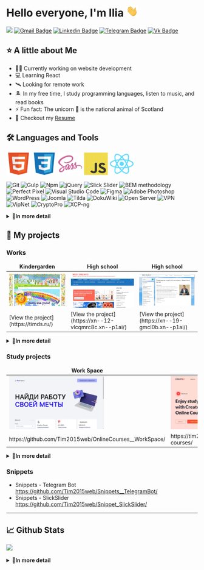 # Hello everyone, I'm Ilia <img src="https://raw.githubusercontent.com/Tim2015web/Tim2015web/main/assets/smaile__hi.gif" height="30px">

![](https://komarev.com/ghpvc/?username=Tim2015web&color=blue)
[![Gmail Badge](https://img.shields.io/badge/-Gmail-red?style=flat&logo=Gmail&logoColor=white)](mailto:Tim2015web@gmail.com)
[![Linkedin Badge](https://img.shields.io/badge/-LinkedIn-0e76a8?style=flat-square&logo=Linkedin&logoColor=white)](https://www.linkedin.com/in/iliagreenrus)
[![Telegram Badge](https://img.shields.io/badge/-Telegram-blue?style=flat&logo=Telegram&logoColor=white)](https://t.me/IliaGreenRus)
[![Vk Badge](https://img.shields.io/badge/-VKontakte-blue?style=flat&logo=Vk&logoColor=white)](https://vk.com/ilyagreen91)

## ⭐ A little about Me

- 👨‍💻 Currently working on website development
- 💻 Learning React
- 🛰️ Looking for remote work
- 🏝️ In my free time, I study programming languages, listen to music, and read books
- ⚡ Fun fact: The unicorn 🦄 is the national animal of Scotland
- 📝 Checkout my [Resume](https://raw.githubusercontent.com/Tim2015web/Tim2015web/main/resume.pdf)

## 🛠️ Languages and Tools

<code><img src="https://raw.githubusercontent.com/Tim2015web/Tim2015web/main/assets/icon__html5.svg" width="64px" height="60px"></code>
<code><img src="https://raw.githubusercontent.com/Tim2015web/Tim2015web/main/assets/icon__css3.svg" width="64px" height="60px"></code>
<code><img src="https://raw.githubusercontent.com/Tim2015web/Tim2015web/main/assets/icon__sass.svg" width="64px" height="60px"></code>
<code><img src="https://raw.githubusercontent.com/Tim2015web/Tim2015web/main/assets/icon__js.svg" width="64px" height="60px"></code>
<code><img src="https://raw.githubusercontent.com/Tim2015web/Tim2015web/main/assets/icon__react.svg" width="64px" height="60px"></code>

<p>
<img alt="Git" src="https://img.shields.io/badge/-Git-F05032?style=flat-square&logo=git&logoColor=white">
<img alt="Gulp" src="https://img.shields.io/badge/-Gulp-CF4647?style=flat-square&logo=gulp&logoColor=white">
<img alt="Npm" src="https://img.shields.io/badge/-NPM-CB3837?style=flat-square&logo=npm&logoColor=white">
<img alt="jQuery" src="https://img.shields.io/badge/-jQuery-0769AD?style=flat-square&logo=jquery&logoColor=white">
<img alt="Slick Slider" src="https://img.shields.io/badge/-Slick Slider-3498db?style=flat-square&logo=dask&logoColor=white">
<img alt="BEM methodology" src="https://img.shields.io/badge/-BEM methodology-17a1e6?style=flat-square&logo=bem&logoColor=white">
<img alt="Perfect Pixel" src="https://img.shields.io/badge/-Perfect Pixel-E4405F?style=flat-square&logo=dask&logoColor=white">
<img alt="Visual Studio Code" src="https://img.shields.io/badge/-VS Code-007ACC?style=flat-square&logo=visualstudiocode&logoColor=white">
<img alt="Figma" src="https://img.shields.io/badge/-Figma-F24E1E?style=flat-square&logo=figma&logoColor=white">
<img alt="Adobe Photoshop" src="https://img.shields.io/badge/-Adobe Photoshop-31A8FF?style=flat-square&logo=adobephotoshop&logoColor=white">
<img alt="WordPress" src="https://img.shields.io/badge/-Word Press-21759B?style=flat-square&logo=wordpress&logoColor=white">
<img alt="Joomla" src="https://img.shields.io/badge/-Joomla-5091CD?style=flat-square&logo=joomla&logoColor=white">
<img alt="Tilda" src="https://img.shields.io/badge/-Tilda-000000?style=flat-square&logo=dask&logoColor=white">
<img alt="DokuWiki" src="https://img.shields.io/badge/-DokuWiki-D0E796?style=flat-square&logo=dask&logoColor=white">
<img alt="Open Server" src="https://img.shields.io/badge/-Open Server-3F4551?style=flat-square&logo=dask&logoColor=white">
<img alt="VPN" src="https://img.shields.io/badge/-VPN-EA7E20?style=flat-square&logo=openvpn&logoColor=white">
<img alt="VipNet" src="https://img.shields.io/badge/-VipNet-EE3124?style=flat-square&logo=dask&logoColor=white">
<img alt="CryptoPro" src="https://img.shields.io/badge/-CryptoPro-E6484F?style=flat-square&logo=dask&logoColor=white">
<img alt="XCP-ng" src="https://img.shields.io/badge/-XCP ng-06062C?style=flat-square&logo=dask&logoColor=white">
</p>

<details>
<summary><b>📄In more detail</b></summary>

#### 🤖 Hard skills

- HTML5 + CSS3, Sass (SCSS), JavaScript, React
- Git, Gulp, npm
- jQuery, Slick Slider
- BEM methodology, Perfect Pixel
- VS Code, Figma, Photoshop
- WordPress, Joomla, Tilda, DokuWiki
- Open Server, VPN, VipNet, CryptoPro, XCP-ng

#### 🏄‍♂️ Soft skills

- 🏫 Higher education
- 🎓 English proficiency (Pre-Intermediate)
- 🚗 Driver's license (category A, B) and personal car
- 🌎 Ability to search, evaluate, and analyze information
- 🏆 Accountability for delivering results
- 🥋 Embracing an active lifestyle and maintaining a healthy way of living

</details>

## 💼 My projects

### Works

<table>
  <thead align="center">
    <tr border: none;>
      <td><b>Kindergarden</b></td>
      <td><b>High school</b></td>
      <td><b>High school</b></td>
    </tr>
  </thead>
  <tbody>
    <tr>
      <td><img src="https://raw.githubusercontent.com/Tim2015web/Tim2015web/main/works/site__1.jpg" width="250px"></td>
      <td><img src="https://raw.githubusercontent.com/Tim2015web/Tim2015web/main/works/site__2.jpg" width="250px"></td>
      <td><img src="https://raw.githubusercontent.com/Tim2015web/Tim2015web/main/works/site__3.jpg" width="250px"></td>
    </tr>
	  <tr>
      <td>[View the project](https://timds.ru/)</td>
      <td>[View the project](https://xn--12-vlcqmrc8c.xn--p1ai/)</td>
      <td>[View the project](https://xn--19-gmcl0b.xn--p1ai/)</td>
    </tr>
  </tbody>
</table>

<details>
<summary><b>📄In more detail</b></summary>

####

- [Website - Kindergarden](https://timds.ru/)
- [Website - High school](https://xn--12-vlcqmrc8c.xn--p1ai/)
- [Website - High school](https://xn--19-gmcl0b.xn--p1ai/)
- [Web application - HappyCat](https://github.com/Tim2015web/HappyCat/)

</details>

### Study projects

<table>
  <thead align="center">
    <tr border: none;>
      <td><b>Work Space</b></td>
      <td><b>Online courses</b></td>
      <td><b>Parallax Website</b></td>
    </tr>
  </thead>
  <tbody>
    <tr>
      <td><img src="https://raw.githubusercontent.com/Tim2015web/Tim2015web/main/works/study__1.jpg" width="250px"></td>
      <td><img src="https://raw.githubusercontent.com/Tim2015web/Tim2015web/main/works/study__2.jpg" width="250px"></td>
      <td><img src="https://raw.githubusercontent.com/Tim2015web/Tim2015web/main/works/study__3.jpg" width="250px"></td>
    </tr>
	  <tr>
      <td>https://github.com/Tim2015web/OnlineCourses__WorkSpace/</td>
      <td>https://tim2015web.github.io/layout_online-courses/</td>
      <td>https://github.com/Tim2015web/ExampleParallaxWebsite/</td>
    </tr>
  </tbody>
</table>

<details>
<summary><b>📄In more detail</b></summary>

####

- [Online Courses - Work Space](https://github.com/Tim2015web/OnlineCourses__WorkSpace/)
- [Layout - online-courses](https://tim2015web.github.io/layout_online-courses/)
- [Layout - partner-with-konstruct](https://tim2015web.github.io/layout_partner-with-konstruct/)
- [Layout - finance-ledger](https://tim2015web.github.io/layouts_finance-ledger/)
- [Layout - noemi-theme](https://tim2015web.github.io/study_html/)
- [Layout - free-business-theme](https://tim2015web.github.io/layouts_free-business-theme/)
- [Layout - alto](https://tim2015web.github.io/layout_alto/)
- [Web application - Tic Tac Toe](https://tim2015web.github.io/tic-tac-toe/)
- [Online Courses - Parallax Website](https://github.com/Tim2015web/ExampleParallaxWebsite/)
- [Online Courses - Layout Signup Form](https://github.com/Tim2015web/ExampleSignupForm/)
- [Online Courses - Maxima-test-task-01-main](https://github.com/Tim2015web/Example__maxima-test-task-01-main/)
- [Online Courses - Maxima-test-task-02-main](https://github.com/Tim2015web/Example__maxima-test-task-02-main/)
- [Online Courses - Maxima-test-task-03-main](https://github.com/Tim2015web/Example__maxima-test-task-03-main/)

</details>

### Snippets

- Snippets - Telegram Bot https://github.com/Tim2015web/Snippets__TelegramBot/
- Snippets - SlickSlider https://github.com/Tim2015web/Snippet_SlickSlider/

---

## 📈 Github Stats

![](https://github-profile-summary-cards.vercel.app/api/cards/profile-details?username=Tim2015web&theme=default)

<details>
<summary><b>📄In more detail</b></summary>

![](http://github-profile-summary-cards.vercel.app/api/cards/stats?username=Tim2015web&theme=default)
![](http://github-profile-summary-cards.vercel.app/api/cards/repos-per-language?username=Tim2015web&theme=default)
![](http://github-profile-summary-cards.vercel.app/api/cards/productive-time?username=Tim2015web&theme=default&utcOffset=8)
![](http://github-profile-summary-cards.vercel.app/api/cards/most-commit-language?username=Tim2015web&theme=default)

</details>